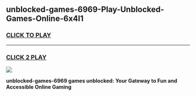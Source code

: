
## unblocked-games-6969-Play-Unblocked-Games-Online-6x4l1
<h3>
<a href="https://premium76.site?title=unblocked-games-6969&ref=25A">CLICK TO PLAY</a></h3>
<hr>

<h3>
<a href="https://premium76.site?title=unblocked-games-6969&ref=25A">CLICK 2 PLAY</a>
  
</h3>

<a href="https://premium76.site?title=unblocked-games-6969&ref=25A"><img src="https://clearcache.store/games.png"></a>


**unblocked-games-6969 games unblocked: Your Gateway to Fun and Accessible Online Gaming**
